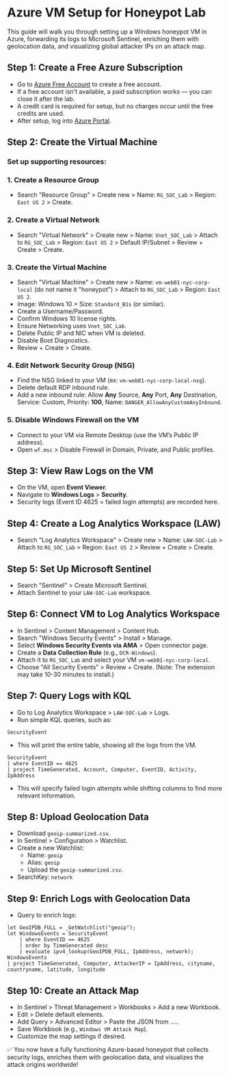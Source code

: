 # Azure VM Setup for Honeypot Lab

This guide will walk you through setting up a Windows honeypot VM in Azure, forwarding its logs to Microsoft Sentinel, enriching them with geolocation data, and visualizing global attacker IPs on an attack map.

## Step 1: Create a Free Azure Subscription
- Go to [Azure Free Account](https://azure.microsoft.com/en-us/pricing/purchase-options/azure-account) to create a free account.
- If a free account isn't available, a paid subscription works — you can close it after the lab.
- A credit card is required for setup, but no charges occur until the free credits are used.
- After setup, log into [Azure Portal](https://portal.azure.com).

## Step 2: Create the Virtual Machine
### Set up supporting resources:

### 1. Create a Resource Group
- Search "Resource Group" > Create new > Name: ``RG_SOC_Lab`` > Region: ``East US 2`` > Create.

### 2. Create a Virtual Network
- Search "Virtual Network" > Create new > Name: ``Vnet_SOC_Lab`` > Attach to ``RG_SOC_Lab`` > Region: ``East US 2`` > Default IP/Subnet > Review + Create > Create.

### 3. Create the Virtual Machine
- Search "Virtual Machine" > Create new > Name: ``vm-web01-nyc-corp-local`` (do not name it "honeypot") > Attach to ``RG_SOC_Lab`` > Region: ``East US 2``.
- Image: Windows 10 > Size: ``Standard_B1s`` (or similar).
- Create a Username/Password.
- Confirm Windows 10 license rights.
- Ensure Networking uses ``Vnet_SOC_Lab``.
- Delete Public IP and NIC when VM is deleted.
- Disable Boot Diagnostics.
- Review + Create > Create.

### 4. Edit Network Security Group (NSG)
- Find the NSG linked to your VM (ex: ``vm-web01-nyc-corp-local-nsg``).
- Delete default RDP inbound rule.
- Add a new inbound rule: Allow **Any** Source, **Any** Port, **Any** Destination, Service: Custom, Priority: **100**, Name: ``DANGER_AllowAnyCustomAnyInbound``.

### 5. Disable Windows Firewall on the VM
- Connect to your VM via Remote Desktop (use the VM’s Public IP address).
- Open ``wf.msc`` > Disable Firewall in Domain, Private, and Public profiles.

## Step 3: View Raw Logs on the VM
- On the VM, open **Event Viewer**.
- Navigate to **Windows Logs** > **Security**.
- Security logs (Event ID 4625 = failed login attempts) are recorded here.

## Step 4: Create a Log Analytics Workspace (LAW)
- Search "Log Analytics Workspace" > Create new > Name: ``LAW-SOC-Lab`` > Attach to ``RG_SOC_Lab`` > Region: ``East US 2`` > Review + Create > Create.

## Step 5: Set Up Microsoft Sentinel
- Search "Sentinel" > Create Microsoft Sentinel.
- Attach Sentinel to your ``LAW-SOC-Lab`` workspace.

## Step 6: Connect VM to Log Analytics Workspace
- In Sentinel > Content Management > Content Hub.
- Search "Windows Security Events" > Install > Manage.
- Select **Windows Security Events via AMA** > Open connector page.
- Create a **Data Collection Rule** (e.g., ``DCR-Windows``).
- Attach it to ``RG_SOC_Lab`` and select your VM ``vm-web01-nyc-corp-local``.
- Choose "All Security Events" > Review + Create.
(Note: The extension may take 10-30 minutes to install.)

## Step 7: Query Logs with KQL
- Go to Log Analytics Workspace > ``LAW-SOC-Lab`` > Logs.
- Run simple KQL queries, such as:
```
SecurityEvent
```
- This will print the entire table, showing all the logs from the VM.
```
SecurityEvent
| where EventID == 4625
| project TimeGenerated, Account, Computer, EventID, Activity, IpAddress
```
- This will specify failed login attempts while shifting columns to find more relevant information.
  
## Step 8: Upload Geolocation Data
- Download ``geoip-summarized.csv``.
- In Sentinel > Configuration > Watchlist.
- Create a new Watchlist:
  * Name: ``geoip``
  * Alias: ``geoip``
  * Upload the ``geoip-summarized.csv``.
- SearchKey: ``network``

## Step 9: Enrich Logs with Geolocation Data
- Query to enrich logs:
```
let GeoIPDB_FULL = _GetWatchlist("geoip");
let WindowsEvents = SecurityEvent
    | where EventID == 4625
    | order by TimeGenerated desc
    | evaluate ipv4_lookup(GeoIPDB_FULL, IpAddress, network);
WindowsEvents
| project TimeGenerated, Computer, AttackerIP = IpAddress, cityname, countryname, latitude, longitude
```
## Step 10: Create an Attack Map
- In Sentinel > Threat Management > Workbooks > Add a new Workbook.
- Edit > Delete default elements.
- Add Query > Advanced Editor > Paste the JSON from .....
- Save Workbook (e.g., ``Windows VM Attack Map``).
- Customize the map settings if desired.

✅ You now have a fully functioning Azure-based honeypot that collects security logs, enriches them with geolocation data, and visualizes the attack origins worldwide!
